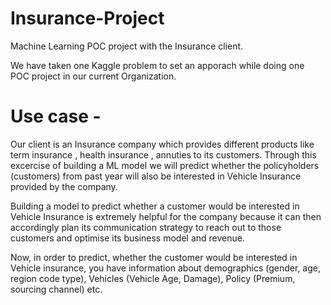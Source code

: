 # Insurance-Project
Machine Learning POC project with the Insurance client.

We have taken one Kaggle problem to set an apporach while doing one POC project in our current Organization.


# Use case - 

Our client is an Insurance company which provides different products like term insurance , health insurance , annuties to its customers. Through this excercise  of  building a ML model we will  predict whether the policyholders (customers) from past year will also be interested in Vehicle Insurance provided by the company.

Building a model to predict whether a customer would be interested in Vehicle Insurance is extremely helpful for the company because it can then accordingly plan its communication strategy to reach out to those customers and optimise its business model and revenue.

Now, in order to predict, whether the customer would be interested in Vehicle insurance, you have information about demographics (gender, age, region code type), Vehicles (Vehicle Age, Damage), Policy (Premium, sourcing channel) etc.
